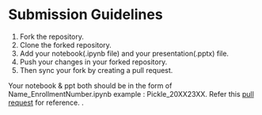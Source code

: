 # Submission Guidelines

1. Fork the repository.
2. Clone the forked repository.
3. Add your notebook(.ipynb file) and your presentation(.pptx) file.
4. Push your changes in your forked repository.
5. Then sync your fork by creating a pull request.

Your notebook & ppt both should be in the form of Name_EnrollmentNumber.ipynb example : Pickle_20XX23XX.
Refer this [pull request](https://github.com/FinClub-IITR/AlgoTrading-24/pull/3) for reference.
.
